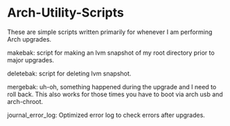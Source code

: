 # Arch-Utility-Scripts

These are simple scripts written primarily for whenever I am performing Arch upgrades.

makebak: script for making an lvm snapshot of my root directory prior to major upgrades.

deletebak: script for deleting lvm snapshot.

mergebak: uh-oh, something happened during the upgrade and I need to roll back. This also works for those times you have to boot via arch usb and arch-chroot.

journal_error_log: Optimized error log to check errors after upgrades.
